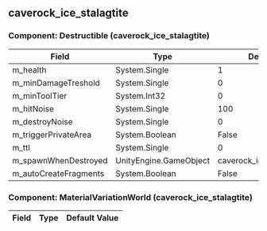 ## caverock_ice_stalagtite

### Component: Destructible (caverock_ice_stalagtite)

|Field|Type|Default Value|
|-----|----|-------------|
|m_health|System.Single|1|
|m_minDamageTreshold|System.Single|0|
|m_minToolTier|System.Int32|0|
|m_hitNoise|System.Single|100|
|m_destroyNoise|System.Single|0|
|m_triggerPrivateArea|System.Boolean|False|
|m_ttl|System.Single|0|
|m_spawnWhenDestroyed|UnityEngine.GameObject|caverock_ice_stalagtite_falling|
|m_autoCreateFragments|System.Boolean|False|

### Component: MaterialVariationWorld (caverock_ice_stalagtite)

|Field|Type|Default Value|
|-----|----|-------------|

